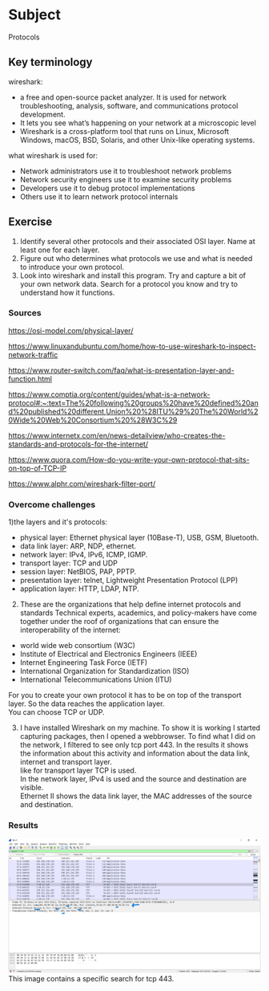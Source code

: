 # Subject
Protocols

## Key terminology
wireshark:  
- a free and open-source packet analyzer. It is used for network troubleshooting, analysis, software, and communications protocol development.  
- It lets you see what’s happening on your network at a microscopic level  
- Wireshark is a cross-platform tool that runs on Linux, Microsoft Windows, macOS, BSD, Solaris, and other Unix-like operating systems.  

what wireshark is used for:  
- Network administrators use it to troubleshoot network problems
- Network security engineers use it to examine security problems
- Developers use it to debug protocol implementations
- Others use it to learn network protocol internals

## Exercise  
1) Identify several other protocols and their associated OSI layer. Name at least one for each layer.
2) Figure out who determines what protocols we use and what is needed to introduce your own protocol.
3) Look into wireshark and install this program. Try and capture a bit of your own network data. Search for a protocol you know and try to understand how it functions.


### Sources
https://osi-model.com/physical-layer/  

https://www.linuxandubuntu.com/home/how-to-use-wireshark-to-inspect-network-traffic  

https://www.router-switch.com/faq/what-is-presentation-layer-and-function.html  

https://www.comptia.org/content/guides/what-is-a-network-protocol#:~:text=The%20following%20groups%20have%20defined%20and%20published%20different,Union%20%28ITU%29%20The%20World%20Wide%20Web%20Consortium%20%28W3C%29  

https://www.internetx.com/en/news-detailview/who-creates-the-standards-and-protocols-for-the-internet/  

https://www.quora.com/How-do-you-write-your-own-protocol-that-sits-on-top-of-TCP-IP  

https://www.alphr.com/wireshark-filter-port/

### Overcome challenges  
1)the layers and it's protocols:  
- physical layer: Ethernet physical layer (10Base-T), USB, GSM, Bluetooth. 
- data link layer: ARP, NDP, ethernet.
- network layer: IPv4, IPv6, ICMP, IGMP.
- transport layer: TCP and UDP
- session layer: NetBIOS, PAP, PPTP.
- presentation layer: telnet, Lightweight Presentation Protocol (LPP)
- application layer: HTTP, LDAP, NTP.

2) These are the organizations that help define internet protocols and standards
Technical experts, academics, and policy-makers have come together under the roof of organizations that can ensure the interoperability of the internet: 

- world wide web consortium (W3C)
- Institute of Electrical and Electronics Engineers (IEEE)
- Internet Engineering Task Force (IETF)
- International Organization for Standardization (ISO)
- International Telecommunications Union (ITU)  

For you to create your own protocol it has to be on top of the transport layer. So the data reaches the application layer.  
You can choose TCP or UDP.  

3) I have installed Wireshark on my machine. To show it is working I started capturing packages, then I opened a webbrowser. To find what I did on the network, I filtered to see only tcp port 443. In the results it shows the information about this activity and information about the data link, internet and transport layer.   
like for transport layer TCP is used.  
In the network layer, IPv4 is used and the source and destination are visible.  
Ethernet II shows the data link layer, the MAC addresses of the source and destination. 
### Results  
![image of wireshark](https://raw.githubusercontent.com/Techgrounds-Cloud-9/cloud-9-karimtouzani24/main/00_includes/NTW/NTW_3/wiresharkNTW.png)  
This image contains a specific search for tcp 443. 
